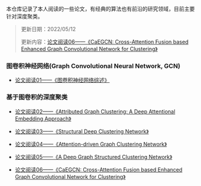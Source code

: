 本仓库记录了本人阅读的一些论文，有经典的算法也有前沿的研究领域，目前主要针对深度聚类。

> 更新日期：2022/05/12
>
> 更新内容：[论文阅读06——《CaEGCN: Cross-Attention Fusion based Enhanced Graph Convolutional Network for Clustering》](https://www.marigold.website/#/readArticle?workId=107&author=Marigold&authorId=1000001)

### 图卷积神经网络(Graph Convolutional Neural Network, GCN)

- [论文阅读01——《图卷积神经网络综述》](https://www.marigold.website/#/readArticle?workId=101&author=Marigold&authorId=1000001)

### 基于图卷积的深度聚类

- [论文阅读02——《Attributed Graph Clustering: A Deep Attentional Embedding Approach》](https://www.marigold.website/#/readArticle?workId=102&author=Marigold&authorId=1000001)

- [论文阅读03——《Structural Deep Clustering Network》](https://www.marigold.website/#/readArticle?workId=103&author=Marigold&authorId=1000001)

- [论文阅读04——《Attention-driven Graph Clustering Network》](https://www.marigold.website/#/readArticle?workId=105&author=Marigold&authorId=1000001)

- [论文阅读05——《A Deep Graph Structured Clustering Network》](https://www.marigold.website/#/readArticle?workId=106&author=Marigold&authorId=1000001)

- [论文阅读06——《CaEGCN: Cross-Attention Fusion based Enhanced Graph Convolutional Network for Clustering》](https://www.marigold.website/#/readArticle?workId=107&author=Marigold&authorId=1000001)